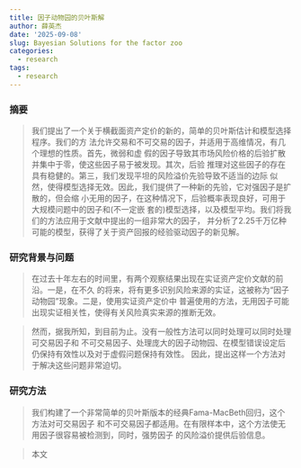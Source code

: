 ```yaml
---
title: 因子动物园的贝叶斯解
author: 薛英杰
date: '2025-09-08'
slug: Bayesian Solutions for the factor zoo
categories:
  - research
tags:
  - research
---
```



### 摘要

> 我们提出了一个关于横截面资产定价的新的，简单的贝叶斯估计和模型选择程序。我们的方
法允许交易和不可交易的因子，并适用于高维情况，有几个理想的性质。首先，微弱和虚
假的因子导致其市场风险价格的后验扩散并集中于零，使这些因子易于被发现。其次，后验
推理对这些因子的存在具有稳健的。第三，我们发现平坦的风险溢价先验导致不适当的边际
似然，使得模型选择无效。因此，我们提供了一种新的先验，它对强因子是扩散的，但会缩
小无用的因子，在这种情况下，后验概率表现良好，可用于大规模问题中的因子和(不一定嵌
套的)模型选择，以及模型平均。我们将我们的方法应用于文献中提出的一组非常大的因子，
并分析了2.25千万亿种可能的模型，获得了关于资产回报的经验驱动因子的新见解。


### 研究背景与问题

> 在过去十年左右的时间里，有两个观察结果出现在实证资产定价文献的前沿。一是，在不久
的将来，将有更多识别风险来源的实证，这被称为“因子动物园”现象。二是，使用实证资产定价中
普遍使用的方法，无用因子可能出现实证相关性，使得有关风险真实来源的推断无效。

> 然而，据我所知，到目前为止。没有一般性方法可以同时处理可以同时处理可交易因子和
不可交易因子、处理庞大的因子动物园、在模型错误设定后仍保持有效性以及对于虚假问题保持有效性。
因此，提出这样一个方法对于解决这些问题非常迫切。


### 研究方法

> 我们构建了一个非常简单的贝叶斯版本的经典Fama-MacBeth回归，这个方法对可交易因子
和不可交易因子都适用。在有限样本中，这个方法使无用因子很容易被检测到，同时，强势因子
的风险溢价提供后验信息。

> 本文